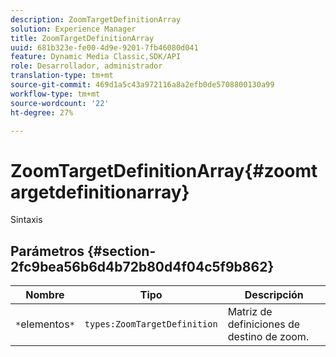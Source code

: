 ```yaml
---
description: ZoomTargetDefinitionArray
solution: Experience Manager
title: ZoomTargetDefinitionArray
uuid: 681b323e-fe00-4d9e-9201-7fb46080d041
feature: Dynamic Media Classic,SDK/API
role: Desarrollador, administrador
translation-type: tm+mt
source-git-commit: 469d1a5c43a972116a8a2efb0de5708800130a99
workflow-type: tm+mt
source-wordcount: '22'
ht-degree: 27%

---
```



# ZoomTargetDefinitionArray{#zoomtargetdefinitionarray}

Sintaxis

## Parámetros {#section-2fc9bea56b6d4b72b80d4f04c5f9b862}

| Nombre | Tipo | Descripción |
|---|---|---|
| `*`elementos`*` | `types:ZoomTargetDefinition` | Matriz de definiciones de destino de zoom. |

